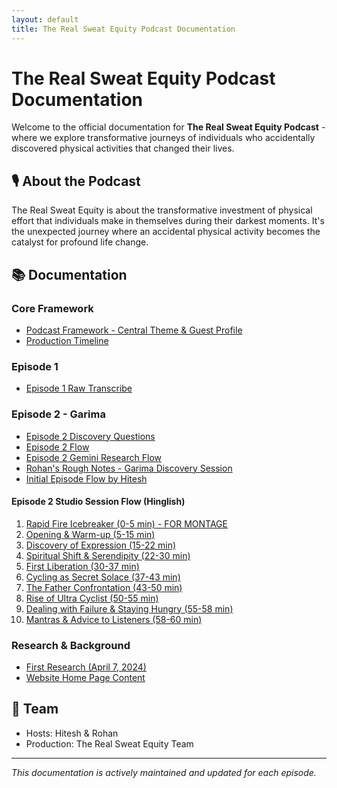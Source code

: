```yaml
---
layout: default
title: The Real Sweat Equity Podcast Documentation
---
```


# The Real Sweat Equity Podcast Documentation

Welcome to the official documentation for **The Real Sweat Equity Podcast** - where we explore transformative journeys of individuals who accidentally discovered physical activities that changed their lives.

## 🎙️ About the Podcast

The Real Sweat Equity is about the transformative investment of physical effort that individuals make in themselves during their darkest moments. It's the unexpected journey where an accidental physical activity becomes the catalyst for profound life change.

## 📚 Documentation

### Core Framework
- [Podcast Framework - Central Theme & Guest Profile](./Podcast%20Framework%20-%20Central%20Theme%20&%20Guest%20Profile)
- [Production Timeline](./Production%20Timeline%20-%20WhatsApp%20Ready)

### Episode 1
- [Episode 1 Raw Transcribe](./Episode%201%20Raw%20transcribe)

### Episode 2 - Garima
- [Episode 2 Discovery Questions](./Episode%202/1.%20Episode%202%20Discovery%20Questions)
- [Episode 2 Flow](./Episode%202/2.%20Episode%202%20Flow)
- [Episode 2 Gemini Research Flow](./Episode%202/3.%20Episode%202%20Gemini%20Research%20Flow)
- [Rohan's Rough Notes - Garima Discovery Session](./Episode%202/4%20Rohan%20rough%20notes%20of%20garima%20discovery%20session)
- [Initial Episode Flow by Hitesh](./Episode%202/5.%20Initial%20Episode%20Flow%20by%20Hitesh)

#### Episode 2 Studio Session Flow (Hinglish)
1. [Rapid Fire Icebreaker (0-5 min) - FOR MONTAGE](./Episode%202/Studio%20Session%20Flow/01%20-%20Rapid%20Fire%20Icebreaker%20(0-5%20min)%20-%20FOR%20MONTAGE)
2. [Opening & Warm-up (5-15 min)](./Episode%202/Studio%20Session%20Flow/02%20-%20Opening%20&%20Warm-up%20(5-15%20min))
3. [Discovery of Expression (15-22 min)](./Episode%202/Studio%20Session%20Flow/03%20-%20Discovery%20of%20Expression%20(15-22%20min))
4. [Spiritual Shift & Serendipity (22-30 min)](./Episode%202/Studio%20Session%20Flow/04%20-%20Spiritual%20Shift%20&%20Serendipity%20(22-30%20min))
5. [First Liberation (30-37 min)](./Episode%202/Studio%20Session%20Flow/05%20-%20First%20Liberation%20(30-37%20min))
6. [Cycling as Secret Solace (37-43 min)](./Episode%202/Studio%20Session%20Flow/06%20-%20Cycling%20as%20Secret%20Solace%20(37-43%20min))
7. [The Father Confrontation (43-50 min)](./Episode%202/Studio%20Session%20Flow/07%20-%20The%20Father%20Confrontation%20(43-50%20min))
8. [Rise of Ultra Cyclist (50-55 min)](./Episode%202/Studio%20Session%20Flow/08%20-%20Rise%20of%20Ultra%20Cyclist%20(50-55%20min))
9. [Dealing with Failure & Staying Hungry (55-58 min)](./Episode%202/Studio%20Session%20Flow/09%20-%20Dealing%20with%20Failure%20&%20Staying%20Hungry%20(55-58%20min))
10. [Mantras & Advice to Listeners (58-60 min)](./Episode%202/Studio%20Session%20Flow/10%20-%20Mantras%20&%20Advice%20to%20Listeners%20(58-60%20min))

### Research & Background
- [First Research (April 7, 2024)](./2024%2004%2007%20-%20First%20research)
- [Website Home Page Content](./2024%2004%2007%20-%20Website%20home%20page%20content)

## 🤝 Team

- Hosts: Hitesh & Rohan
- Production: The Real Sweat Equity Team

---

*This documentation is actively maintained and updated for each episode.*